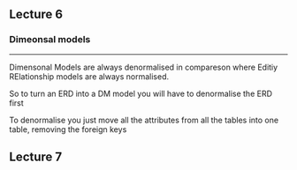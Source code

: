 ## Lecture 6

### Dimeonsal models
---

Dimensonal Models are always denormalised in compareson where Editiy RElationship models are always normalised.

So to turn an ERD into a DM model you will have to denormalise the ERD first

To denormalise you just move all the attributes from all the tables into one table, removing the foreign keys

## Lecture 7
